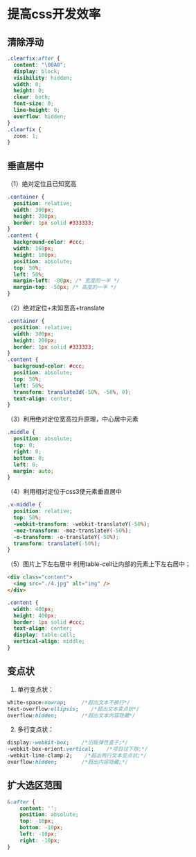 # 提高css开发效率

## 清除浮动
```css
.clearfix:after {
  content: "\00A0";
  display: block;
  visibility: hidden;
  width: 0;
  height: 0;
  clear: both;
  font-size: 0;
  line-height: 0;
  overflow: hidden;
}
.clearfix {
  zoom: 1;
}
```


## 垂直居中

（1）绝对定位且已知宽高
```css
.container {
  position: relative;
  width: 300px;
  height: 200px;
  border: 1px solid #333333;
}
.content {
  background-color: #ccc;
  width: 160px;
  height: 100px;
  position: absolute;
  top: 50%;
  left: 50%;
  margin-left: -80px; /* 宽度的一半 */
  margin-top: -50px; /* 高度的一半 */
}
```
（2）绝对定位+未知宽高+translate
```css
.container {
  position: relative;
  width: 300px;
  height: 200px;
  border: 1px solid #333333;
}
.content {
  background-color: #ccc;
  position: absolute;
  top: 50%;
  left: 50%;
  transform: translate3d(-50%, -50%, 0);
  text-align: center;
}
```
（3）利用绝对定位宽高拉升原理，中心居中元素
```css
.middle {
  position: absolute;
  top: 0;
  right: 0;
  bottom: 0;
  left: 0;
  margin: auto;
}
```
（4）利用相对定位于css3使元素垂直居中
```css
.v-middle {
  position: relative;
  top: 50%;
  -webkit-transform: -webkit-translateY(-50%);
  -moz-transform: -moz-translateY(-50%);
  -o-transform: -o-translateY(-50%);
  transform: translateY(-50%);
}
```
（5）图片上下左右居中
利用table-cell让内部的元素上下左右居中；
```html
<div class="content">
  <img src="./4.jpg" alt="img" />
</div>
```
```css
.content {
  width: 400px;
  height: 400px;
  border: 1px solid #ccc;
  text-align: center;
  display: table-cell;
  vertical-align: middle;
}
```



## 变点状

1. 单行变点状：

```css
white-space:nowrap;     /*超出文本不换行*/
text-overflow:ellipsis;    /*超出文本变点状*/
overflow:hidden;        /*超出文本内容隐藏*/
```

2. 多行变点状：

```css
display:-webkit-box;    /*旧版弹性盒子;*/
-webkit-box-orient:vertical;    /*项目往下排;*/
-webkit-line-clamp:2;    /*超出两行文本变点状;*/
overflow:hidden;        /*超出内容隐藏;*/
```



## 扩大选区范围

```css
&:after {
    content: '';
    position: absolute;
    top: -10px;
    bottom: -10px;
    left: -10px;
    right: -10px;
}
```

